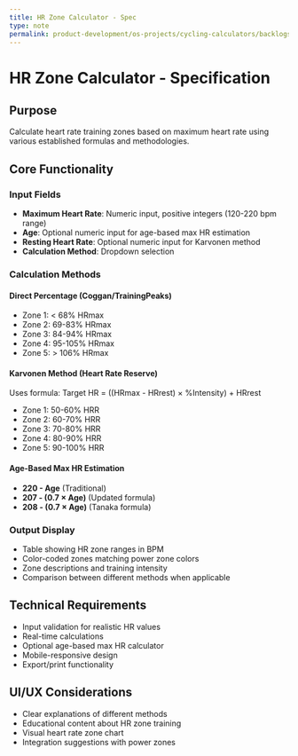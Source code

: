 ```yaml
---
title: HR Zone Calculator - Spec
type: note
permalink: product-development/os-projects/cycling-calculators/backlogs/hr-zone-calculator-spec
---
```


# HR Zone Calculator - Specification

## Purpose
Calculate heart rate training zones based on maximum heart rate using various established formulas and methodologies.

## Core Functionality
### Input Fields
- **Maximum Heart Rate**: Numeric input, positive integers (120-220 bpm range)
- **Age**: Optional numeric input for age-based max HR estimation
- **Resting Heart Rate**: Optional numeric input for Karvonen method
- **Calculation Method**: Dropdown selection

### Calculation Methods

#### Direct Percentage (Coggan/TrainingPeaks)
- Zone 1: < 68% HRmax
- Zone 2: 69-83% HRmax
- Zone 3: 84-94% HRmax  
- Zone 4: 95-105% HRmax
- Zone 5: > 106% HRmax

#### Karvonen Method (Heart Rate Reserve)
Uses formula: Target HR = ((HRmax - HRrest) × %Intensity) + HRrest
- Zone 1: 50-60% HRR
- Zone 2: 60-70% HRR
- Zone 3: 70-80% HRR
- Zone 4: 80-90% HRR
- Zone 5: 90-100% HRR

#### Age-Based Max HR Estimation
- **220 - Age** (Traditional)
- **207 - (0.7 × Age)** (Updated formula)
- **208 - (0.7 × Age)** (Tanaka formula)

### Output Display
- Table showing HR zone ranges in BPM
- Color-coded zones matching power zone colors
- Zone descriptions and training intensity
- Comparison between different methods when applicable

## Technical Requirements
- Input validation for realistic HR values
- Real-time calculations
- Optional age-based max HR calculator
- Mobile-responsive design
- Export/print functionality

## UI/UX Considerations
- Clear explanations of different methods
- Educational content about HR zone training
- Visual heart rate zone chart
- Integration suggestions with power zones